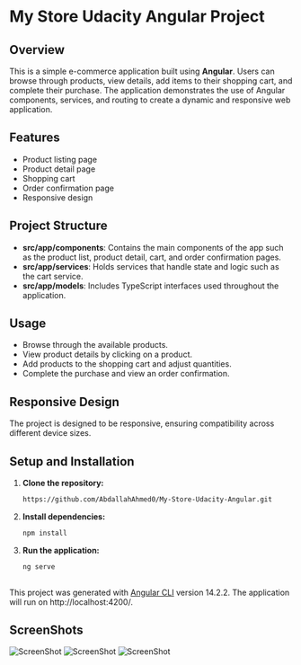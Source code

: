 # My Store Udacity Angular Project

## Overview

This is a simple e-commerce application built using **Angular**. Users can browse through products, view details, add items to their shopping cart, and complete their purchase. The application demonstrates the use of Angular components, services, and routing to create a dynamic and responsive web application.

## Features

- Product listing page
- Product detail page
- Shopping cart
- Order confirmation page
- Responsive design

## Project Structure

- **src/app/components**: Contains the main components of the app such as the product list, product detail, cart, and order confirmation pages.
- **src/app/services**: Holds services that handle state and logic such as the cart service.
- **src/app/models**: Includes TypeScript interfaces used throughout the application.

## Usage

- Browse through the available products.
- View product details by clicking on a product.
- Add products to the shopping cart and adjust quantities.
- Complete the purchase and view an order confirmation.

## Responsive Design

The project is designed to be responsive, ensuring compatibility across different device sizes.
## Setup and Installation

1. **Clone the repository:**
   ```bash
   https://github.com/AbdallahAhmed0/My-Store-Udacity-Angular.git   
2. **Install dependencies:**
   ```bash
   npm install

3. **Run the application:**
   ```bash
   ng serve
 
This project was generated with [Angular CLI](https://github.com/angular/angular-cli) version 14.2.2.
The application will run on http://localhost:4200/.


 ## ScreenShots

![ScreenShot](screenshots/productlist.png)
![ScreenShot](screenshots/cart.png)
![ScreenShot](screenshots/success.png)
